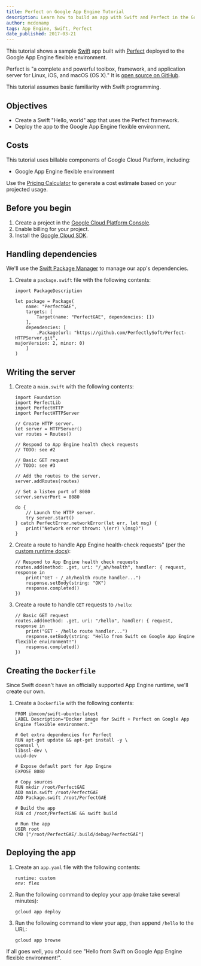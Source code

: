 ```yaml
---
title: Perfect on Google App Engine Tutorial
description: Learn how to build an app with Swift and Perfect in the Google App Engine flexible environment.
author: mcdonamp
tags: App Engine, Swift, Perfect
date_published: 2017-03-21
---
```

This tutorial shows a sample [Swift][swift] app built with [Perfect][perfect]
deployed to the Google App Engine flexible environment.

Perfect is "a complete and powerful toolbox, framework, and application server
for Linux, iOS, and macOS (OS X)." It is [open source on GitHub][perfect-github].

This tutorial assumes basic familiarity with Swift programming.

[swift]: http://swift.org
[perfect]: https://perfect.org
[perfect-github]: https://github.com/PerfectlySoft/Perfect

## Objectives

+ Create a Swift "Hello, world" app that uses the Perfect framework.
+ Deploy the app to the Google App Engine flexible environment.

## Costs

This tutorial uses billable components of Google Cloud Platform, including:

+ Google App Engine flexible environment

Use the [Pricing Calculator][pricing] to generate a cost estimate based on your
projected usage.

[pricing]: https://cloud.google.com/products/calculator

## Before you begin

1.  Create a project in the [Google Cloud Platform Console][console].
1.  Enable billing for your project.
1.  Install the [Google Cloud SDK][cloud-sdk].

[console]: https://console.cloud.google.com/
[cloud-sdk]: https://cloud.google.com/sdk/

## Handling dependencies

We'll use the [Swift Package Manager][spm] to manage our app's dependencies.

1.  Create a `package.swift` file with the following contents:

        import PackageDescription

        let package = Package(
            name: "PerfectGAE",
            targets: [
                Target(name: "PerfectGAE", dependencies: [])
            ],
            dependencies: [
                .Package(url: "https://github.com/PerfectlySoft/Perfect-HTTPServer.git",
        majorVersion: 2, minor: 0)
            ]
        )

[spm]: https://github.com/apple/swift-package-manager

## Writing the server

1.  Create a `main.swift` with the following contents:

        import Foundation
        import PerfectLib
        import PerfectHTTP
        import PerfectHTTPServer

        // Create HTTP server.
        let server = HTTPServer()
        var routes = Routes()

        // Respond to App Engine health check requests
        // TODO: see #2

        // Basic GET request
        // TODO: see #3

        // Add the routes to the server.
        server.addRoutes(routes)

        // Set a listen port of 8080
        server.serverPort = 8080

        do {
            // Launch the HTTP server.
            try server.start()
        } catch PerfectError.networkError(let err, let msg) {
            print("Network error thrown: \(err) \(msg)")
        }

1.  Create a route to handle App Engine health-check requests" (per the [custom runtime docs][custom-runtime]):

        // Respond to App Engine health check requests
        routes.add(method: .get, uri: "/_ah/health", handler: { request, response in
            print("GET - /_ah/health route handler...")
            response.setBody(string: "OK")
            response.completed()
        })

1.  Create a route to handle `GET` requests to `/hello`:

        // Basic GET request
        routes.add(method: .get, uri: "/hello", handler: { request, response in
            print("GET - /hello route handler...")
            response.setBody(string: "Hello from Swift on Google App Engine flexible environment!")
            response.completed()
        })

[custom-runtime]: https://cloud.google.com/appengine/docs/flexible/custom-runtimes/build#lifecycle_events

## Creating the `Dockerfile`

Since Swift doesn't have an officially supported App Engine runtime, we'll
create our own.

1.  Create a `Dockerfile` with the following contents:

        FROM ibmcom/swift-ubuntu:latest
        LABEL Description="Docker image for Swift + Perfect on Google App Engine flexible environment."

        # Get extra dependencies for Perfect
        RUN apt-get update && apt-get install -y \
        openssl \
        libssl-dev \
        uuid-dev

        # Expose default port for App Engine
        EXPOSE 8080

        # Copy sources
        RUN mkdir /root/PerfectGAE
        ADD main.swift /root/PerfectGAE
        ADD Package.swift /root/PerfectGAE

        # Build the app
        RUN cd /root/PerfectGAE && swift build

        # Run the app
        USER root
        CMD ["/root/PerfectGAE/.build/debug/PerfectGAE"]

## Deploying the app

1.  Create an `app.yaml` file with the following contents:

        runtime: custom
        env: flex

1.  Run the following command to deploy your app (make take several minutes):

        gcloud app deploy

1.  Run the following command to view your app, then append `/hello` to the URL:

        gcloud app browse

If all goes well, you should see "Hello from Swift on Google App Engine flexible environment!".
